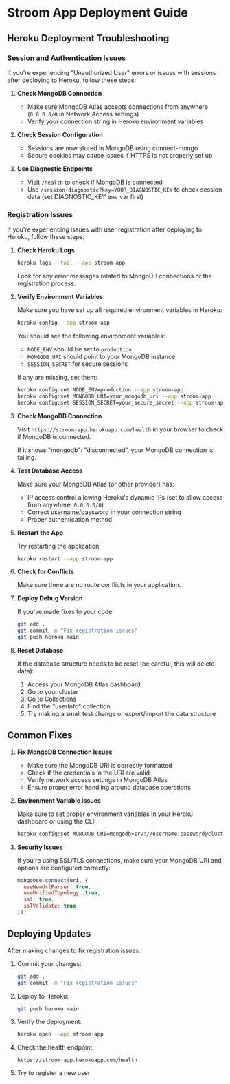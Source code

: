 # Stroom App Deployment Guide

## Heroku Deployment Troubleshooting

### Session and Authentication Issues

If you're experiencing "Unauthorized User" errors or issues with sessions after deploying to Heroku, follow these steps:

1. **Check MongoDB Connection**
   - Make sure MongoDB Atlas accepts connections from anywhere (`0.0.0.0/0` in Network Access settings)
   - Verify your connection string in Heroku environment variables

2. **Check Session Configuration**
   - Sessions are now stored in MongoDB using connect-mongo
   - Secure cookies may cause issues if HTTPS is not properly set up

3. **Use Diagnostic Endpoints**
   - Visit `/health` to check if MongoDB is connected
   - Use `/session-diagnostic?key=YOUR_DIAGNOSTIC_KEY` to check session data (set DIAGNOSTIC_KEY env var first)

### Registration Issues

If you're experiencing issues with user registration after deploying to Heroku, follow these steps:

1. **Check Heroku Logs**

   ```bash
   heroku logs --tail --app stroom-app
   ```

   Look for any error messages related to MongoDB connections or the registration process.

2. **Verify Environment Variables**

   Make sure you have set up all required environment variables in Heroku:

   ```bash
   heroku config --app stroom-app
   ```

   You should see the following environment variables:
   - `NODE_ENV` should be set to `production`
   - `MONGODB_URI` should point to your MongoDB instance
   - `SESSION_SECRET` for secure sessions

   If any are missing, set them:

   ```bash
   heroku config:set NODE_ENV=production --app stroom-app
   heroku config:set MONGODB_URI=your_mongodb_uri --app stroom-app
   heroku config:set SESSION_SECRET=your_secure_secret --app stroom-app
   ```

3. **Check MongoDB Connection**

   Visit `https://stroom-app.herokuapp.com/health` in your browser to check if MongoDB is connected.
   
   If it shows "mongodb": "disconnected", your MongoDB connection is failing.

4. **Test Database Access**

   Make sure your MongoDB Atlas (or other provider) has:
   - IP access control allowing Heroku's dynamic IPs (set to allow access from anywhere: `0.0.0.0/0`)
   - Correct username/password in your connection string
   - Proper authentication method

5. **Restart the App**

   Try restarting the application:

   ```bash
   heroku restart --app stroom-app
   ```

6. **Check for Conflicts**

   Make sure there are no route conflicts in your application.

7. **Deploy Debug Version**

   If you've made fixes to your code:

   ```bash
   git add .
   git commit -m "Fix registration issues"
   git push heroku main
   ```

8. **Reset Database**

   If the database structure needs to be reset (be careful, this will delete data):

   1. Access your MongoDB Atlas dashboard
   2. Go to your cluster
   3. Go to Collections
   4. Find the "userInfo" collection
   5. Try making a small test change or export/import the data structure

## Common Fixes

1. **Fix MongoDB Connection Issues**

   - Make sure the MongoDB URI is correctly formatted
   - Check if the credentials in the URI are valid
   - Verify network access settings in MongoDB Atlas
   - Ensure proper error handling around database operations

2. **Environment Variable Issues**

   Make sure to set proper environment variables in your Heroku dashboard or using the CLI:

   ```bash
   heroku config:set MONGODB_URI=mongodb+srv://username:password@cluster.mongodb.net/Stroom
   ```

3. **Security Issues**

   If you're using SSL/TLS connections, make sure your MongoDB URI and options are configured correctly:
   
   ```javascript
   mongoose.connect(uri, {
     useNewUrlParser: true,
     useUnifiedTopology: true,
     ssl: true,
     sslValidate: true
   });
   ```

## Deploying Updates

After making changes to fix registration issues:

1. Commit your changes:
   ```bash
   git add .
   git commit -m "Fix registration issues"
   ```

2. Deploy to Heroku:
   ```bash
   git push heroku main
   ```

3. Verify the deployment:
   ```bash
   heroku open --app stroom-app
   ```

4. Check the health endpoint:
   ```
   https://stroom-app.herokuapp.com/health
   ```

5. Try to register a new user
